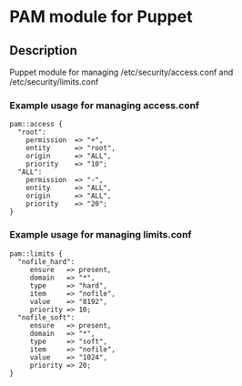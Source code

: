 # PAM module for Puppet

## Description
Puppet module for managing /etc/security/access.conf
and /etc/security/limits.conf

### Example usage for managing access.conf

``` puppet
pam::access {
  "root":
    permission  => "+",
    entity      => "root",
    origin      => "ALL",
    priority    => "10";
  "ALL":
    permission  => "-",
    entity      => "ALL",
    origin      => "ALL",
    priority    => "20";
}
```

### Example usage for managing limits.conf

``` puppet
pam::limits {
  "nofile_hard":
     ensure   => present,
     domain   => "*",
     type     => "hard",
     item     => "nofile",
     value    => "8192",
     priority => 10;
  "nofile_soft":
     ensure   => present,
     domain   => "*",
     type     => "soft",
     item     => "nofile",
     value    => "1024",
     priority => 20;
}
```
